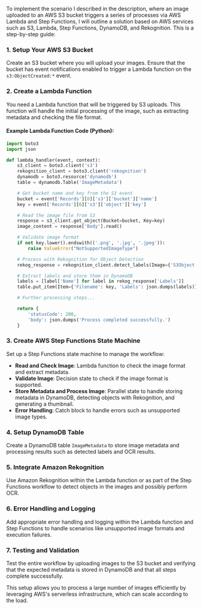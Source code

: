 To implement the scenario I described in the description, where an image uploaded to an AWS S3 bucket triggers a series of processes via AWS Lambda and Step Functions, I will outline a solution based on AWS services such as S3, Lambda, Step Functions, DynamoDB, and Rekognition. This is a step-by-step guide:

### 1. Setup Your AWS S3 Bucket
Create an S3 bucket where you will upload your images. Ensure that the bucket has event notifications enabled to trigger a Lambda function on the `s3:ObjectCreated:*` event.

### 2. Create a Lambda Function
You need a Lambda function that will be triggered by S3 uploads. This function will handle the initial processing of the image, such as extracting metadata and checking the file format.

#### Example Lambda Function Code (Python):
```python
import boto3
import json

def lambda_handler(event, context):
    s3_client = boto3.client('s3')
    rekognition_client = boto3.client('rekognition')
    dynamodb = boto3.resource('dynamodb')
    table = dynamodb.Table('ImageMetadata')

    # Get bucket name and key from the S3 event
    bucket = event['Records'][0]['s3']['bucket']['name']
    key = event['Records'][0]['s3']['object']['key']

    # Read the image file from S3
    response = s3_client.get_object(Bucket=bucket, Key=key)
    image_content = response['Body'].read()

    # Validate image format
    if not key.lower().endswith(('.png', '.jpg', '.jpeg')):
        raise ValueError("NotSupportedImageType")

    # Process with Rekognition for Object Detection
    rekog_response = rekognition_client.detect_labels(Image={'S3Object': {'Bucket': bucket, 'Name': key}})

    # Extract labels and store them in DynamoDB
    labels = [label['Name'] for label in rekog_response['Labels']]
    table.put_item(Item={'Filename': key, 'Labels': json.dumps(labels)})

    # Further processing steps...

    return {
        'statusCode': 200,
        'body': json.dumps('Process completed successfully.')
    }
```

### 3. Create AWS Step Functions State Machine
Set up a Step Functions state machine to manage the workflow:

- **Read and Check Image**: Lambda function to check the image format and extract metadata.
- **Validate Image**: Decision state to check if the image format is supported.
- **Store Metadata and Process Image**: Parallel state to handle storing metadata in DynamoDB, detecting objects with Rekognition, and generating a thumbnail.
- **Error Handling**: Catch block to handle errors such as unsupported image types.

### 4. Setup DynamoDB Table
Create a DynamoDB table `ImageMetadata` to store image metadata and processing results such as detected labels and OCR results.

### 5. Integrate Amazon Rekognition
Use Amazon Rekognition within the Lambda function or as part of the Step Functions workflow to detect objects in the images and possibly perform OCR.

### 6. Error Handling and Logging
Add appropriate error handling and logging within the Lambda function and Step Functions to handle scenarios like unsupported image formats and execution failures.

### 7. Testing and Validation
Test the entire workflow by uploading images to the S3 bucket and verifying that the expected metadata is stored in DynamoDB and that all steps complete successfully.

This setup allows you to process a large number of images efficiently by leveraging AWS's serverless infrastructure, which can scale according to the load.
